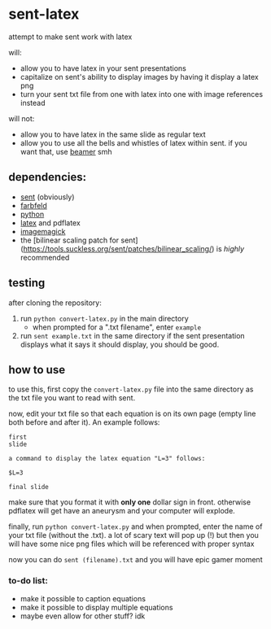 # sent-latex
attempt to make sent work with latex

will:
* allow you to have latex in your sent presentations
* capitalize on sent's ability to display images by having it display a latex png
* turn your sent txt file from one with latex into one with image references instead

will not:
* allow you to have latex in the same slide as regular text
* allow you to use all the bells and whistles of latex within sent. if you want that, use [beamer](https://ctan.org/pkg/beamer?lang=en) smh

## dependencies:
* [sent](https://tools.suckless.org/sent/) (obviously)
* [farbfeld](https://tools.suckless.org/farbfeld/)
* [python](https://www.python.org/)
* [latex](https://www.latex-project.org/get/) and pdflatex
* [imagemagick](https://imagemagick.org/index.php)
* the [bilinear scaling patch for sent] (https://tools.suckless.org/sent/patches/bilinear_scaling/) is *highly* recommended

## testing
after cloning the repository:
1. run `python convert-latex.py` in the main directory
    * when prompted for a ".txt filename", enter `example`
2. run `sent example.txt` in the same directory
if the sent presentation displays what it says it should display, you should be good.

## how to use
to use this, first copy the `convert-latex.py` file into the same directory as the txt file you want to read with sent.

now, edit your txt file so that each equation is on its own page (empty line both before and after it). An example follows:

```
first
slide

a command to display the latex equation "L=3" follows:

$L=3

final slide
```

make sure that you format it with  **only one** dollar sign in front. otherwise pdflatex will get have an aneurysm and your computer will explode.

finally, run `python convert-latex.py` and when prompted, enter the name of your txt file (without the .txt). a lot of scary text will pop up (!) but then you will have some nice png files which will be referenced with proper syntax

now you can do `sent (filename).txt` and you will have epic gamer moment

### to-do list:
* make it possible to caption equations
* make it possible to display multiple equations
* maybe even allow for other stuff? idk
